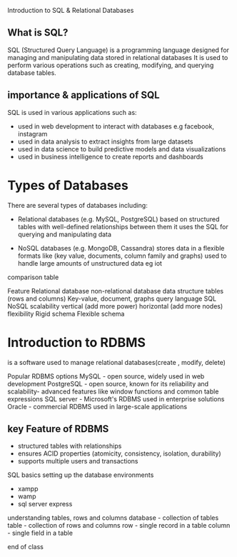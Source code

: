 Introduction to SQL & Relational Databases

What is SQL?
------
SQL (Structured Query Language) is a programming language 
designed for managing and manipulating data stored in relational databases
It is used to perform various operations such as creating, modifying, and querying database tables.

importance & applications of SQL
--------------------------------
SQL is used in various applications such as:
- used in web development to interact with databases e.g facebook, instagram 
- used in data analysis to extract insights from large datasets
- used in data science to build predictive models and data visualizations
- used in business intelligence to create reports and dashboards


Types of Databases
==================== 
There are several types of databases including:
- Relational databases (e.g. MySQL, PostgreSQL)
  based on structured tables with well-defined relationships between them 
  it uses the SQL for querying and manipulating data

- NoSQL databases (e.g. MongoDB, Cassandra)
  stores data in a flexible formats like (key value, documents, column family and graphs)
  used to handle large amounts of unstructured data eg iot 

comparison table

Feature                     Relational database                      non-relational database
data  structure             tables (rows and columns)                Key-value, document, graphs
query language              SQL                                      NoSQL
scalability                 vertical (add more power)                horizontal (add more nodes)
flexibility                 Rigid schema                             Flexible schema


Introduction to RDBMS
===================== 
is a software used to manage relational databases(create , modify, delete)

Popular RDBMS options 
MySQL - open source, widely used in web development
PostgreSQL - open source, known for its reliability and scalability- advanced features 
            like window functions and common table expressions
SQL server - Microsoft's RDBMS used in enterprise solutions
Oracle - commercial RDBMS used in large-scale applications

key Feature of RDBMS
---------------------
- structured tables with relationships
- ensures ACID properties (atomicity, consistency, isolation, durability)
- supports multiple users and transactions

SQL basics 
setting up the database environments
 - xampp
 - wamp
 - sql server express


understanding tables, rows and columns 
database - collection of tables
table - collection of rows and columns
row - single record in a table
column - single field in a table

end of class 


